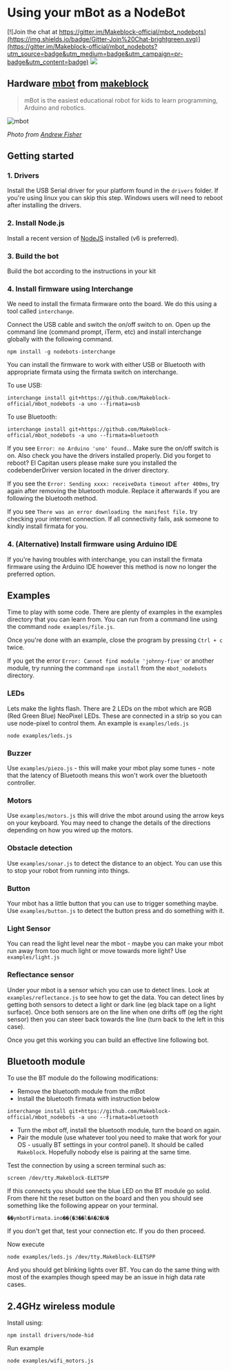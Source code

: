 # Using your mBot as a NodeBot

[![Join the chat at https://gitter.im/Makeblock-official/mbot_nodebots](https://img.shields.io/badge/Gitter-Join%20Chat-brightgreen.svg)](https://gitter.im/Makeblock-official/mbot_nodebots?utm_source=badge&utm_medium=badge&utm_campaign=pr-badge&utm_content=badge)
![](https://img.shields.io/badge/status-Stable-green.svg)

## Hardware [mbot](http://mblock.cc/) from [makeblock](http://www.makeblock.cc/)

> mBot is the easiest educational robot for kids to learn programming, Arduino and robotics.

![mbot](https://cloud.githubusercontent.com/assets/1183541/7513052/80e6dfc0-f4f4-11e4-94b8-76d3ee166cd2.jpg)

*Photo from [Andrew Fisher](https://twitter.com/ajfisher)*

## Getting started

### 1. Drivers

Install the USB Serial driver for your platform found in the `drivers` folder.
If you're using linux you can skip this step. Windows users will need to reboot after installing the drivers.

### 2. Install Node.js

Install a recent version of  [NodeJS](https://nodejs.org) installed (v6 is preferred).

### 3. Build the bot

Build the bot according to the instructions in your kit

### 4. Install firmware using Interchange

We need to install the firmata firmware onto the board. We do this using a tool called `interchange`.

Connect the USB cable and switch the on/off switch to on. Open up the command line (command prompt, iTerm, etc) and install interchange globally with the following command.

```
npm install -g nodebots-interchange
```

You can install the firmware to work with either USB or Bluetooth with appropriate
firmata using the firmata switch on interchange.

To use USB:

```
interchange install git+https://github.com/Makeblock-official/mbot_nodebots -a uno --firmata=usb
```

To use Bluetooth:

```
interchange install git+https://github.com/Makeblock-official/mbot_nodebots -a uno --firmata=bluetooth
```

If you see `Error: no Arduino 'uno' found.`. Make sure the on/off switch is on. Also check you have the drivers installed properly. Did you forget to reboot? El Capitan users please make sure you installed the codebenderDriver version located in the driver directory.

If you see the `Error: Sending xxxx: receiveData timeout after 400ms`, try again after removing the bluetooth module. Replace it afterwards if you are following the bluetooth method.

If you see `There was an error downloading the manifest file.` try checking your internet connection. If all connectivity fails, ask someone to kindly install firmata for you.

### 4. (Alternative) Install firmware using Arduino IDE

If you're having troubles with interchange, you can install the firmata firmware using the Arduino IDE however this method is now no longer the preferred option.

## Examples

Time to play with some code. There are plenty of examples in the examples directory that you can learn from. You can run from a command line using the command `node examples/file.js`.

Once you're done with an example, close the program by pressing `Ctrl + c` twice.

If you get the error `Error: Cannot find module 'johnny-five'` or another module, try running the command `npm install` from the `mbot_nodebots` directory.


### LEDs

Lets make the lights flash. There are 2 LEDs on the mbot which are RGB (Red Green Blue) NeoPixel LEDs. These are connected in a strip so you can use node-pixel to control them. An example is `examples/leds.js`

```
node examples/leds.js
```

### Buzzer

Use `examples/piezo.js` - this will make your mbot play some tunes - note that
the latency of Bluetooth means this won't work over the bluetooth controller.

### Motors

Use `examples/motors.js` this will drive the mbot around using the arrow keys on
your keyboard. You may need to change the details of the directions depending on
how you wired up the motors.

### Obstacle detection

Use `examples/sonar.js` to detect the distance to an object. You can use this to
stop your robot from running into things.

### Button

Your mbot has a little button that you can use to trigger something maybe. Use
`examples/button.js` to detect the button press and do something with it.

### Light Sensor

You can read the light level near the mbot - maybe you can make your mbot
run away from too much light or move towards more light? Use `examples/light.js`

### Reflectance sensor

Under your mbot is a sensor which you can use to detect lines. Look at
`examples/reflectance.js` to see how to get the data. You can detect lines by
getting both sensors to detect a light or dark line (eg black tape on a light
surface). Once both sensors are on the line when one drifts off (eg the right
sensor) then you can steer back towards the line (turn back to the left in this
case).

Once you get this working you can build an effective line following bot.


## Bluetooth module

To use the BT module do the following modifications:

* Remove the bluetooth module from the mBot
* Install the bluetooth firmata with instruction below

```
interchange install git+https://github.com/Makeblock-official/mbot_nodebots -a uno --firmata=bluetooth
```

* Turn the mbot off, install the bluetooth module, turn the board on again.
* Pair the module (use whatever tool you need to make that work for your OS -
usually BT settings in your control panel). It should be called `Makeblock`. Hopefully nobody else is pairing at the same time.

Test the connection by using a screen terminal such as:

```
screen /dev/tty.Makeblock-ELETSPP
```

If this connects you should see the blue LED on the BT module go solid. From there
hit the reset button on the board and then you should see something like the following
appear on your terminal.

```
��ymbotFirmata.ino��{�3��l�A�2�U�
```

If you don't get that, test your connection etc. If you do then proceed.

Now execute

```
node examples/leds.js /dev/tty.Makeblock-ELETSPP
```

And you should get blinking lights over BT. You can do the same thing with
most of the examples though speed may be an issue in high data rate cases.

## 2.4GHz wireless module

Install using:

```
npm install drivers/node-hid
```

Run example

```
node examples/wifi_motors.js
```

